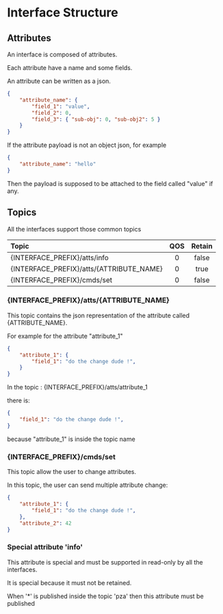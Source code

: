 # Interface Structure

## Attributes

An interface is composed of attributes.

Each attribute have a name and some fields.

An attribute can be written as a json.

```json
{
    "attribute_name": {
        "field_1": "value",
        "field_2": 0,
        "field_3": { "sub-obj": 0, "sub-obj2": 5 }
    }
}
```

If the attribute payload is not an object json, for example

```json
{
    "attribute_name": "hello"
}
```

Then the payload is supposed to be attached to the field called "value" if any.

## Topics

All the interfaces support those common topics

| Topic                                    | QOS | Retain |
| :--------------------------------------- | :-: | :----: |
| {INTERFACE_PREFIX}/atts/info             |  0  | false  |
| {INTERFACE_PREFIX}/atts/{ATTRIBUTE_NAME} |  0  |  true  |
| {INTERFACE_PREFIX}/cmds/set              |  0  | false  |


### {INTERFACE_PREFIX}/atts/{ATTRIBUTE_NAME}

This topic contains the json representation of the attribute called {ATTRIBUTE_NAME}.

For example for the attribute "attribute_1"

```json
{
    "attribute_1": {
        "field_1": "do the change dude !",
    }
}
```

In the topic : {INTERFACE_PREFIX}/atts/attribute_1

there is:

```json
{
    "field_1": "do the change dude !",
}
```

because "attribute_1" is inside the topic name

### {INTERFACE_PREFIX}/cmds/set

This topic allow the user to change attributes.

In this topic, the user can send multiple attribute change:

```json
{
    "attribute_1": {
        "field_1": "do the change dude !",
    },
    "attribute_2": 42
}
```

### Special attribute 'info'

This attribute is special and must be supported in read-only by all the interfaces.

It is special because it must not be retained.

When '*' is published inside the topic 'pza' then this attribute must be published




